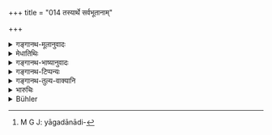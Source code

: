 +++
title = "014 तस्यार्थे सर्वभूतानाम्"

+++

<details><summary>गङ्गानथ-मूलानुवादः</summary>

For his sake, the Lord, at first, created Punishment, which is Law born of the Lord Himself, an incarnation of divine glory and the protector of all creatures.—(14).
</details>

<details><summary>मेधातिथिः</summary>

उक्ता राजोत्पत्तिः । दण्डोत्पत्तिर् इदानीम् उच्यते । तस्मा इदं **तदर्थम्**, राज्ञः प्रयोजनसिद्धये, **दण्डम् असृजद् ईश्वरः** प्रजापतिः । 

- <u>को राज्ञो</u> ऽर्थो दण्डेन । 

- <u>उच्यते</u> । **गोप्तारं सर्वभूतानाम्** । गोप्ता रक्षिता दण्ड एव । न दण्डेन विना राजा रक्षितुं शक्नोति । अतो राजत्वसिद्ध्यर्थ एव दण्डः सृष्टः । **धर्मम् आत्मजं ब्रह्मतेजोमयम्** इति दण्डस्तुतिः । न यागदानादिः[^२०] धर्मः, किं तर्हि दण्ड एव । न चायं प्राणधनहारित्वाद् अधर्मो विज्ञेयः, अपि त्व् एष एव धर्मः । आत्मजः शरीराद् एव जातः प्रजापतेः । न च पाञ्चभौतिकः, किं तर्हि, ब्रह्मणो यत् केवलं तेजस् तेन निर्मितः । **पूर्वं** राजसृष्टेः ॥ ७.१४ ॥


[^२०]:
     M G J: yāgadānādi-
</details>

<details><summary>गङ्गानथ-भाष्यानुवादः</summary>

The origin of the King has been described; the origin of Punishment is now described.

‘*For his sake*’— for the due fulfilment of the purposes of the King,—‘*the Lord*’—Prajāpati—‘*created Punishment*’.

“What purpose of the King is served by Punishment?”

The answer is as follows—It is ‘*the protector of all creatures*’;—it is Punishment that ‘*protects*’—guards—all creatures; as without Punishment the King cannot carry on the work of protecting the people. Thus it was for the proper accomplishment of the kingly function that Punishment was created.

\(a\) ‘*It is Law*, (*b*) *born of the Lord himself*, (*c*) *incarnation of divine glory*’.—(*a*) ‘Law’ does not consist of sacrifices and gifts; it consists of Punishment, (*b*) Nor should it be regarded as an inferior form of Law, by reason of its depriving men of their life and property because it is that Law which is born out of the body of the Lord, Prajāpati, himself, (*c*) Nor is it composed of the five material substances; it is created out of the pure^(‘)glory’ of Brahman himself.

‘*At* *fir* *st*,’—before the creation of the King himself,—(14)
</details>

<details><summary>गङ्गानथ-टिप्पन्यः</summary>

This verse is quoted in *Parāśaramādhava* (Ācāra, p 393);—in
*Vīramitrodaya* (Rājanīti, p. 283), which adds the following
notes:—‘*Tadartham*’ means ‘for the accomplishment of the king’s purpose’; protecting of the people is the king’s duty, and as this protecting cannot be done without punishment, it is punishment itself that is called the ‘protection’ and it is eulogised by being styled ‘Dharma’ itself.—It is quoted again on p. 292.

The verse is quoted in *Vivādaratnākara* (p. 646), which adds the following notes:—The merit arising from the protection of the people is the king’s ‘*Artha*’ or ‘purpose’—for the sake of this the ‘Lord’, Creator of the people, created punishment, which is ‘*brahmatejomayam* (*brahmatejomaya*),’ the natural Power of Hiraṇyagarbha, and which is ‘Dharma’ itself, *i.e*., the consolidator of Dharma;—both these epithets being purely valedictory and in *Vivādacintāmaṇi* (p. 261), which explains ‘*tadartham dharmam*’ as for the purpose of establishing Dharma;—and ‘*brahmatejomayam*’ as ‘constituted of the essence of Hiraṇyagarbha’;—it adds that this is mere eulogy.

It is quoted also in *Rājanītiratnākara* (p. 37b).
</details>

<details><summary>गङ्गानथ-तुल्य-वाक्यानि</summary>

*Yājñavalkya* (1.353).—‘Brahmā created Dharma in the form of
Punishment.’
</details>

<details><summary>भारुचिः</summary>

इदम् आरभ्य द्वादशश्लोकाः दण्डोत्पत्त्यर्थाः । दण्डनामानं **तेजोमयं सर्वभूतगोप्तारं धर्मम् आत्मजम् असृजत् पूर्वं** राजोत्पत्तेः । एतद् उक्तं भवति "दण्डाद् ऋते राजसत्वं नाभिवर्तते तस्मान् नैव दण्डोत्सर्जनेन राजा प्रजा रक्षिष्यति" इति ॥ ७.१४ ॥

_यतश् च-_
</details>

<details><summary>Bühler</summary>

014	For the (king's) sake the Lord formerly created his own son, Punishment, the protector of all creatures, (an incarnation of) the law, formed of Brahman's glory.
</details>
